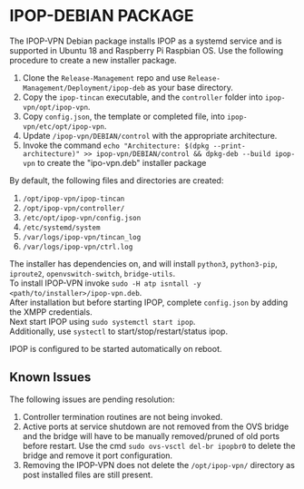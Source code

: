 # IPOP-DEBIAN PACKAGE

The IPOP-VPN Debian package installs IPOP as a systemd service and is supported in Ubuntu 18 and Raspberry Pi Raspbian OS. Use the following procedure to create a new installer package.
1. Clone the `Release-Management` repo and use `Release-Management/Deployment/ipop-deb` as your base directory.
2. Copy the `ipop-tincan` executable, and the `controller` folder into `ipop-vpn/opt/ipop-vpn`.
3. Copy `config.json`, the template or completed file, into `ipop-vpn/etc/opt/ipop-vpn`.
4. Update `/ipop-vpn/DEBIAN/control` with the appropriate architecture.   
5. Invoke the command `echo "Architecture: $(dpkg --print-architecture)" >> ipop-vpn/DEBIAN/control && dpkg-deb --build ipop-vpn` to create the "ipo-vpn.deb" installer package

By default, the following files and directories are created:
1. `/opt/ipop-vpn/ipop-tincan`
2. `/opt/ipop-vpn/controller/`
3. `/etc/opt/ipop-vpn/config.json`
4. `/etc/systemd/system`
5. `/var/logs/ipop-vpn/tincan_log`
6. `/var/logs/ipop-vpn/ctrl.log`

The installer has dependencies on, and will install `python3`, `python3-pip`, `iproute2`, `openvswitch-switch`, `bridge-utils`.  
To install IPOP-VPN invoke `sudo -H atp isntall -y <path/to/installer>/ipop-vpn.deb`.  
After installation but before starting IPOP, complete `config.json` by adding the XMPP credentials.  
Next start IPOP using `sudo systemctl start ipop`.  
Additionally, use `systectl` to start/stop/restart/status ipop.

IPOP is configured to be started automatically on reboot.

## Known Issues
The following issues are pending resolution:  
1. Controller termination routines are not being invoked.  
2. Active ports at service shutdown are not removed from the OVS bridge and the bridge will have to be manually removed/pruned of old ports before restart. Use the cmd `sudo ovs-vsctl del-br ipopbr0` to delete the bridge and remove it port configuration.   
3. Removing the IPOP-VPN does not delete the `/opt/ipop-vpn/` directory as post installed files are still present.

